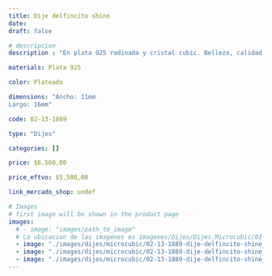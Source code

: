 ```yaml
---
title: Dije delfincito shine
date: 
draft: false

# descripcion
description : "En plata 925 rodinada y cristal cubic. Belleza, calidad y delicadeza."

materials: Plata 925

color: Plateado

dimensions: "Ancho: 11mm 
Largo: 16mm"

code: 02-13-1889

type: "Dijes"

categories: []

price: $6.560,00

price_eftvo: $5.580,00

link_mercado_shop: undef

# Images
# first image will be shown in the product page
images:
  # - image: "images/path_to_image"
  # La ubicacion de las imagenes es imagenes/Dijes/Dijes.Microcubic/02-13-1889-dije-delfincito-shine
  - image: "./images/dijes/microcubic/02-13-1889-dije-delfincito-shine_a.jpg"
  - image: "./images/dijes/microcubic/02-13-1889-dije-delfincito-shine_b.jpg"
  - image: "./images/dijes/microcubic/02-13-1889-dije-delfincito-shine_c.jpg"
---
```


